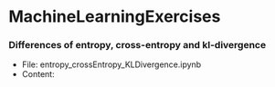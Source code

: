 # MachineLearningExercises   

### Differences of entropy, cross-entropy and kl-divergence  
* File: entropy_crossEntropy_KLDivergence.ipynb  
* Content:   

